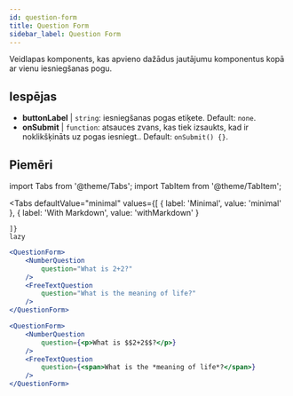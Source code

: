 ```yaml
---
id: question-form 
title: Question Form
sidebar_label: Question Form
---
```


Veidlapas komponents, kas apvieno dažādus jautājumu komponentus kopā ar vienu iesniegšanas pogu.

## Iespējas

* __buttonLabel__ | `string`: iesniegšanas pogas etiķete. Default: `none`.
* __onSubmit__ | `function`: atsauces zvans, kas tiek izsaukts, kad ir noklikšķināts uz pogas iesniegt.. Default: `onSubmit() {}`.


## Piemēri

import Tabs from '@theme/Tabs';
import TabItem from '@theme/TabItem';

<Tabs
    defaultValue="minimal"
    values={[
        { label: 'Minimal', value: 'minimal' },
        { label: 'With Markdown', value: 'withMarkdown' }
        
    ]}
    lazy
>

<TabItem value="minimal">

```jsx live
<QuestionForm>
    <NumberQuestion
        question="What is 2+2?"
    />
    <FreeTextQuestion
        question="What is the meaning of life?"
    />    
</QuestionForm>
```
</TabItem>

<TabItem value="withMarkdown">

```jsx live
<QuestionForm>
    <NumberQuestion
        question={<p>What is $$2+2$$?</p>}
    />  
    <FreeTextQuestion
        question={<span>What is the *meaning of life*?</span>}
    />    
</QuestionForm>
```
</TabItem>

</Tabs>
